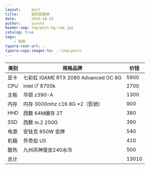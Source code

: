 ```yaml
---
layout:     post
title:      装机配置单
date:       2018-10-24
author:     yunzhs
header-img: img/post-bg-rwd.jpg
catalog: true
tags:
    - 随笔
typora-root-url: ..
typora-copy-images-to: ..\img\posts
---
```


| 类别 | 规格品牌                             | 价钱  |
| ---- | ------------------------------------ | ----- |
| 显卡 | 七彩虹 IGAME RTX 2080 Advanced OC 8G | 5900  |
| CPU  | intel i7 8700k                       | 2700  |
| 主板 | 华硕 z390-A                          | 1300  |
| 内存 | 内存 3000mhz c16 8G *2（影驰）       | 900   |
| HHD  | 西数 64M缓存 2T                      | 380   |
| SSD  | 西数 m.2 250G                        | 390   |
| 电源 | 安钛克 650W 金牌                     | 540   |
| 机箱 | 乔思伯 U5                            | 410   |
| 散热 | 九州风神堡垒240水冷                  | 500   |
| 总计 |                                      | 13010 |

